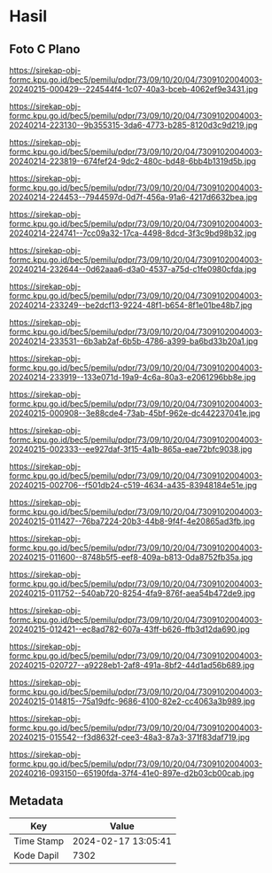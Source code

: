 # Hasil

## Foto C Plano

https://sirekap-obj-formc.kpu.go.id/bec5/pemilu/pdpr/73/09/10/20/04/7309102004003-20240215-000429--224544f4-1c07-40a3-bceb-4062ef9e3431.jpg

https://sirekap-obj-formc.kpu.go.id/bec5/pemilu/pdpr/73/09/10/20/04/7309102004003-20240214-223130--9b355315-3da6-4773-b285-8120d3c9d219.jpg

https://sirekap-obj-formc.kpu.go.id/bec5/pemilu/pdpr/73/09/10/20/04/7309102004003-20240214-223819--674fef24-9dc2-480c-bd48-6bb4b1319d5b.jpg

https://sirekap-obj-formc.kpu.go.id/bec5/pemilu/pdpr/73/09/10/20/04/7309102004003-20240214-224453--7944597d-0d7f-456a-91a6-4217d6632bea.jpg

https://sirekap-obj-formc.kpu.go.id/bec5/pemilu/pdpr/73/09/10/20/04/7309102004003-20240214-224741--7cc09a32-17ca-4498-8dcd-3f3c9bd98b32.jpg

https://sirekap-obj-formc.kpu.go.id/bec5/pemilu/pdpr/73/09/10/20/04/7309102004003-20240214-232644--0d62aaa6-d3a0-4537-a75d-c1fe0980cfda.jpg

https://sirekap-obj-formc.kpu.go.id/bec5/pemilu/pdpr/73/09/10/20/04/7309102004003-20240214-233249--be2dcf13-9224-48f1-b654-8f1e01be48b7.jpg

https://sirekap-obj-formc.kpu.go.id/bec5/pemilu/pdpr/73/09/10/20/04/7309102004003-20240214-233531--6b3ab2af-6b5b-4786-a399-ba6bd33b20a1.jpg

https://sirekap-obj-formc.kpu.go.id/bec5/pemilu/pdpr/73/09/10/20/04/7309102004003-20240214-233919--133e071d-19a9-4c6a-80a3-e2061296bb8e.jpg

https://sirekap-obj-formc.kpu.go.id/bec5/pemilu/pdpr/73/09/10/20/04/7309102004003-20240215-000908--3e88cde4-73ab-45bf-962e-dc442237041e.jpg

https://sirekap-obj-formc.kpu.go.id/bec5/pemilu/pdpr/73/09/10/20/04/7309102004003-20240215-002333--ee927daf-3f15-4a1b-865a-eae72bfc9038.jpg

https://sirekap-obj-formc.kpu.go.id/bec5/pemilu/pdpr/73/09/10/20/04/7309102004003-20240215-002706--f501db24-c519-4634-a435-83948184e51e.jpg

https://sirekap-obj-formc.kpu.go.id/bec5/pemilu/pdpr/73/09/10/20/04/7309102004003-20240215-011427--76ba7224-20b3-44b8-9f4f-4e20865ad3fb.jpg

https://sirekap-obj-formc.kpu.go.id/bec5/pemilu/pdpr/73/09/10/20/04/7309102004003-20240215-011600--8748b5f5-eef8-409a-b813-0da8752fb35a.jpg

https://sirekap-obj-formc.kpu.go.id/bec5/pemilu/pdpr/73/09/10/20/04/7309102004003-20240215-011752--540ab720-8254-4fa9-876f-aea54b472de9.jpg

https://sirekap-obj-formc.kpu.go.id/bec5/pemilu/pdpr/73/09/10/20/04/7309102004003-20240215-012421--ec8ad782-607a-43ff-b626-ffb3d12da690.jpg

https://sirekap-obj-formc.kpu.go.id/bec5/pemilu/pdpr/73/09/10/20/04/7309102004003-20240215-020727--a9228eb1-2af8-491a-8bf2-44d1ad56b689.jpg

https://sirekap-obj-formc.kpu.go.id/bec5/pemilu/pdpr/73/09/10/20/04/7309102004003-20240215-014815--75a19dfc-9686-4100-82e2-cc4063a3b989.jpg

https://sirekap-obj-formc.kpu.go.id/bec5/pemilu/pdpr/73/09/10/20/04/7309102004003-20240215-015542--f3d8632f-cee3-48a3-87a3-371f83daf719.jpg

https://sirekap-obj-formc.kpu.go.id/bec5/pemilu/pdpr/73/09/10/20/04/7309102004003-20240216-093150--65190fda-37f4-41e0-897e-d2b03cb00cab.jpg


## Metadata

| Key        | Value               |
| ---------- | ------------------- |
| Time Stamp | 2024-02-17 13:05:41 |
| Kode Dapil | 7302                |



